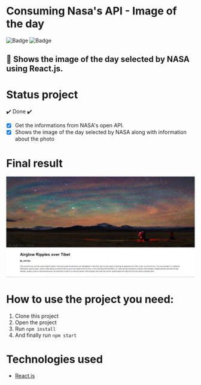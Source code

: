 # Consuming Nasa's API - Image of the day

![Badge](https://img.shields.io/github/issues/LivHelen12/nasa-image-day)
![Badge](https://img.shields.io/github/license/LivHelen12/nasa-image-day)

## 🚀 Shows the image of the day selected by NASA using React.js.

# Status project

✔️ Done ✔️

- [x] Get the informations from NASA's open API.
- [x] Shows the image of the day selected by NASA along with information about the photo

# Final result

![Image of the day](./src/image/screenshot.png)

# How to use the project you need:

1. Clone this project
2. Open the project
3. Run `npm install`
4. And finally run `npm start`

# Technologies used

- [React.js](https://reactjs.org/)

